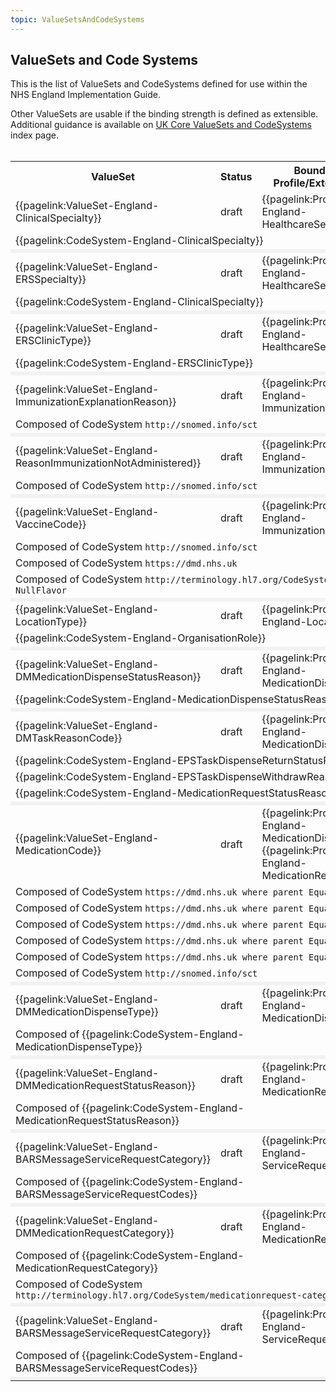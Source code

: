 ```yaml
---
topic: ValueSetsAndCodeSystems
---
```

## ValueSets and Code Systems

This is the list of ValueSets and CodeSystems defined for use within the NHS England Implementation Guide.

Other ValueSets are usable if the binding strength is defined as extensible.
<br>Additional guidance is available on <a href="https://simplifier.net/guide/UK-Core-Implementation-Guide-STU3-Sequence/Home/Terminology/ValueSetsandCodeSystems.page.md?version=current" target="_blank">UK Core ValueSets and CodeSystems</a> index page.
<br><br>

<style>
 [class*=override] {
 	background-color:#f2f2f2;
	 }
</style>

<div id="Narrative" class="tabcontent"  style="display:block">
<table id="valuesetlist">
<tr>
<th width="50%">ValueSet</th>
<th width="5%">Status</th>
<th width="40%">Bound in Profile/Extension</th>
</tr>

<tr>
<td>{{pagelink:ValueSet-England-ClinicalSpecialty}}</td>
<td>draft</td>
<td>{{pagelink:Profile-England-HealthcareService}}</td>
</tr>
<tr>
<td colspan="4">{{pagelink:CodeSystem-England-ClinicalSpecialty}}</td>
<tr>
<td colspan="4"  class="override"></td>
</tr>
</tr>

<tr>
<td>{{pagelink:ValueSet-England-ERSSpecialty}}</td>
<td>draft</td>
<td>{{pagelink:Profile-England-HealthcareService}}</td>
</tr>
<tr>
<td colspan="4">{{pagelink:CodeSystem-England-ClinicalSpecialty}}</td>
<tr>
<td colspan="4"  class="override"></td>
</tr>
</tr>

<tr>
<td>{{pagelink:ValueSet-England-ERSClinicType}}</td>
<td>draft</td>
<td>{{pagelink:Profile-England-HealthcareService}}</td>
</tr>
<tr>
<td colspan="4">{{pagelink:CodeSystem-England-ERSClinicType}}</td>
<tr>
<td colspan="4"  class="override"></td>
</tr>
</tr>

<tr>
<td>{{pagelink:ValueSet-England-ImmunizationExplanationReason}}</td>
<td>draft</td>
<td>{{pagelink:Profile-England-Immunization}}</td>
</tr>
<tr>
<td colspan="4">Composed of CodeSystem <code>http://snomed.info/sct</code></td>
<tr>
<td colspan="4"  class="override"></td>
</tr>
</tr>

<tr>
<td>{{pagelink:ValueSet-England-ReasonImmunizationNotAdministered}}</td>
<td>draft</td>
<td>{{pagelink:Profile-England-Immunization}}</td>
</tr>
<tr>
<td colspan="4">Composed of CodeSystem <code>http://snomed.info/sct</code></td>
<tr>
<td colspan="4"  class="override"></td>
</tr>
</tr>

<tr>
<td>{{pagelink:ValueSet-England-VaccineCode}}</td>
<td>draft</td>
<td>{{pagelink:Profile-England-Immunization}}</td>
</tr>
<tr>
<td colspan="4">Composed of CodeSystem <code>http://snomed.info/sct</code></td>
<tr>
<td colspan="4">Composed of CodeSystem <code>https://dmd.nhs.uk</code></td>
</tr>
<tr>
<td colspan="4">Composed of CodeSystem <code>http://terminology.hl7.org/CodeSystem/v3-NullFlavor</code></td>
</tr>
<tr>
<td colspan="4"  class="override"></td>
</tr>
</tr>

<tr>
<td>{{pagelink:ValueSet-England-LocationType}}</td>
<td>draft</td>
<td>{{pagelink:Profile-England-Location}}</td>
</tr>
<tr>
<td colspan="4">{{pagelink:CodeSystem-England-OrganisationRole}}</td>
<tr>
<td colspan="4"  class="override"></td>
</tr>
</tr>

<tr>
<td>{{pagelink:ValueSet-England-DMMedicationDispenseStatusReason}}</td>
<td>draft</td>
<td>{{pagelink:Profile-England-MedicationDispense}}</td>
</tr>
<tr>
<td colspan="4">{{pagelink:CodeSystem-England-MedicationDispenseStatusReason}}</td>
<tr>
<td colspan="4"  class="override"></td>
</tr>
</tr>

<tr>
<td>{{pagelink:ValueSet-England-DMTaskReasonCode}}</td>
<td>draft</td>
<td>{{pagelink:Profile-England-MedicationDispense}}</td>
</tr>
<tr>
<td colspan="4">{{pagelink:CodeSystem-England-EPSTaskDispenseReturnStatusReason}}</td>
<tr>
<tr>
<td colspan="4">{{pagelink:CodeSystem-England-EPSTaskDispenseWithdrawReason}}</td>
<tr>
<tr>
<td colspan="4">{{pagelink:CodeSystem-England-MedicationRequestStatusReason}}</td>
<tr>
<td colspan="4"  class="override"></td>
</tr>
</tr>

<tr>
<td>{{pagelink:ValueSet-England-MedicationCode}}</td>
<td>draft</td>
<td>{{pagelink:Profile-England-MedicationDispense}},{{pagelink:Profile-England-MedicationRequest}}</td>
</tr>
<tr>
<td colspan="4">Composed of CodeSystem <code>https://dmd.nhs.uk where parent Equal VTM</code></td>
</tr>
<tr>
<td colspan="4">Composed of CodeSystem <code>https://dmd.nhs.uk where parent Equal VMP</code></td>
</tr>
<tr>
<td colspan="4">Composed of CodeSystem <code>https://dmd.nhs.uk where parent Equal AMP</code></td>
</tr>
<tr>
<td colspan="4">Composed of CodeSystem <code>https://dmd.nhs.uk where parent Equal VMPP</code></td>
</tr>
<tr>
<td colspan="4">Composed of CodeSystem <code>https://dmd.nhs.uk where parent Equal AMPP</code></td>
</tr>
<tr>
<td colspan="4">Composed of CodeSystem <code>http://snomed.info/sct</code></td>
</tr>
<tr>
<td colspan="4"  class="override"></td>
</tr>
</tr>

<tr>
<td>{{pagelink:ValueSet-England-DMMedicationDispenseType}}</td>
<td>draft</td>
<td>{{pagelink:Profile-England-MedicationDispense}}</td>
</tr>
<tr>
<td colspan="4">Composed of {{pagelink:CodeSystem-England-MedicationDispenseType}}</td>
<tr>
<td colspan="4"  class="override"></td>
</tr>
</tr>

<tr>
<td>{{pagelink:ValueSet-England-DMMedicationRequestStatusReason}}</td>
<td>draft</td>
<td>{{pagelink:Profile-England-MedicationRequest}}</td>
</tr>
<tr>
<td colspan="4">Composed of {{pagelink:CodeSystem-England-MedicationRequestStatusReason}}</td>
<tr>
<td colspan="4"  class="override"></td>
</tr>
</tr>

<tr>
<td>{{pagelink:ValueSet-England-BARSMessageServiceRequestCategory}}</td>
<td>draft</td>
<td>{{pagelink:Profile-England-ServiceRequest}}</td>
</tr>
<tr>
<td colspan="4">Composed of {{pagelink:CodeSystem-England-BARSMessageServiceRequestCodes}}</td>
<tr>
<td colspan="4"  class="override"></td>
</tr>
</tr>

<tr>
<td>{{pagelink:ValueSet-England-DMMedicationRequestCategory}}</td>
<td>draft</td>
<td>{{pagelink:Profile-England-MedicationRequest}}</td>
</tr>
<tr>
<td colspan="4">Composed of {{pagelink:CodeSystem-England-MedicationRequestCategory}}</td>
<tr>
<tr>
<td colspan="4">Composed of CodeSystem <code>http://terminology.hl7.org/CodeSystem/medicationrequest-category</code></td>
</tr>
<tr>
<td colspan="4"  class="override"></td>
</tr>
</tr>

<tr>
<td>{{pagelink:ValueSet-England-BARSMessageServiceRequestCategory}}</td>
<td>draft</td>
<td>{{pagelink:Profile-England-ServiceRequest}}</td>
</tr>
<tr>
<td colspan="4">Composed of {{pagelink:CodeSystem-England-BARSMessageServiceRequestCodes}}</td>
<tr>
<td colspan="4"  class="override"></td>
</tr>
</tr>
</table>
</div>

